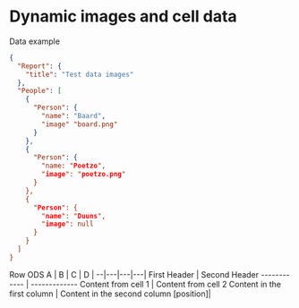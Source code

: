 # Dynamic images and cell data
Data example
```json
{
  "Report": {
    "title": "Test data images"
  },
  "People": [
    {
      "Person": {
        "name": "Baard",
        "image" "board.png"
      }
    },
    {
      "Person": {
        "name: "Poetzo",
        "image": "poetzo.png"
      }
    },
    {
      "Person": {
        "name": "Duuns",
        "image": null
      }
    }
  ]
} 
```
Row ODS
A | B | C | D |
--|---|---|---|
First Header | Second Header
------------ | -------------
Content from cell 1 | Content from cell 2
Content in the first column | Content in the second column
[position]|
